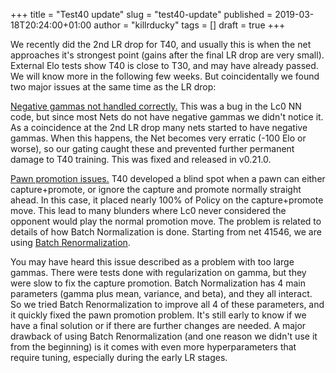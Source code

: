 +++
title = "Test40 update"
slug = "test40-update"
published = 2019-03-18T20:24:00+01:00
author = "killrducky"
tags = []
draft = true
+++

We recently did the 2nd LR drop for T40, and usually this is when the net
approaches it's strongest point (gains after the final LR drop are very
small). External Elo tests show T40 is close to T30, and may have already
passed. We will know more in the following few weeks. But coincidentally we
found two major issues at the same time as the LR drop:

<!--more-->

[Negative gammas not handled
correctly.](https://github.com/LeelaChessZero/lc0/pull/779) This was a bug in
the Lc0 NN code, but since most Nets do not have negative gammas we didn't
notice it. As a coincidence at the 2nd LR drop many nets started to have
negative gammas. When this happens, the Net becomes very erratic (-100 Elo or
worse), so our gating caught these and prevented further permanent damage to
T40 training. This was fixed and released in v0.21.0.

[Pawn promotion issues.](https://github.com/LeelaChessZero/lc0/issues/784) T40
developed a blind spot when a pawn can either capture+promote, or ignore the
capture and promote normally straight ahead. In this case, it placed nearly
100% of Policy on the capture+promote move. This lead to many blunders where
Lc0 never considered the opponent would play the normal promotion move. The
problem is related to details of how Batch Normalization is done. Starting
from net 41546, we are using [Batch
Renormalization](https://arxiv.org/abs/1702.03275).

You may have heard this issue described as a problem with too large gammas.
There were tests done with regularization on gamma, but they were slow to fix
the capture promotion. Batch Normalization has 4 main parameters (gamma plus
mean, variance, and beta), and they all interact. So we tried Batch
Renormalization to improve all 4 of these parameters, and it quickly fixed the
pawn promotion problem. It's still early to know if we have a final solution
or if there are further changes are needed. A major drawback of using Batch
Renormalization (and one reason we didn't use it from the beginning) is it
comes with even more hyperparameters that require tuning, especially during
the early LR stages.
